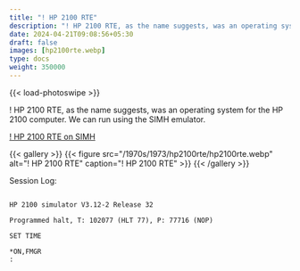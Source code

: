 ```yaml
---
title: "! HP 2100 RTE"
description: "! HP 2100 RTE, as the name suggests, was an operating system for the HP 2100 computer."
date: 2024-04-21T09:08:56+05:30
draft: false
images: [hp2100rte.webp]
type: docs
weight: 350000
---
```


{{< load-photoswipe >}}

! HP 2100 RTE, as the name suggests, was an operating system for the HP 2100 computer. We can run using the SIMH emulator.

<section class="section section-sm">
  <div class="container">
    <div class="row justify-content-center text-center">
      <div class="col-lg-5">
        <p><a class="btn btn-primary btn-md px-4 mb-1" href="https://virtualhub.eu.org/1970s/1973/hp2100rte/simh/" role="button">! HP 2100 RTE on SIMH</a></p>
      </div>
    </div>
  </div>
</section>

{{< gallery >}}
  {{< figure src="/1970s/1973/hp2100rte/hp2100rte.webp" alt="! HP 2100 RTE" caption="! HP 2100 RTE" >}}
{{< /gallery >}}

Session Log:

```console

HP 2100 simulator V3.12-2 Release 32

Programmed halt, T: 102077 (HLT 77), P: 77716 (NOP)

SET TIME

*ON,FMGR
:

```
